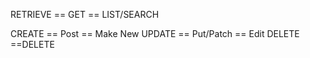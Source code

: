RETRIEVE == GET == LIST/SEARCH


CREATE == Post == Make New
UPDATE == Put/Patch == Edit
DELETE ==DELETE
